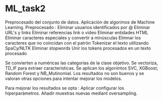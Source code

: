 # ML_task2
Preprocesado del conjunto de datos. Aplicación de algorimos de Machine Learning.
Preprocesado : 
Eliminar usuarios identificados por @
Eliminar URL's y links
Eliminar referencias link o video
Eliminar entidades HTML
Eliminar caracteres especiales y convertir a minúsculas
Elimnar los caracteres que no coincidan con el patrón
Tokenizar el texto utilizando SpaCy/NLTK
Eliminar stopwords
Unir los tokens procesados en un texto procesado

Se convierten a numéricas las categorias de la clase objetivo.
Se vectoriza, TD_IF para extraer características.
Se aplican los algorimtos SVC, XGBoost; Random Forest y NB_Mutinomial.
Los resultados no son buenos y se valoran otras opciones para intentar mejorar los modelos.

Para mejorar los resultados se opta :
Aplicar  configurar los hiperparámetros.
Añadir muestras nuevas mediant oversampling.
